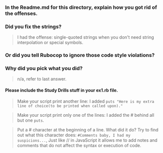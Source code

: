 ### In the Readme.md for this directory, explain how you got rid of the offenses.  

### Did you fix the strings?  

>I had the offense: single-quoted strings when you don't need string interpolation or special symbols.
>

### Or did you tell Rubocop to ignore those code style violations? 



### Why did you pick what you did?

>n/a, refer to last answer.

#### Please include the Study Drills stuff in your ex1.rb file.

> Make your script print another line:
I added `puts "Here is my extra line of choice(to be printed when called upon)."`

> Make your script print only one of the lines:
I added the # behind all but one `puts`.

>Put a # character at the beginning of a line. 
What did it do? Try to find out what this character does:
 `#Comments baby, I had my suspicions...`,
Just like // in JavaScript it allows me to add notes and comments
that do not affect the syntax or execution of code.
